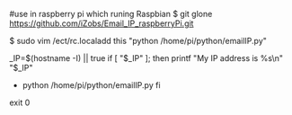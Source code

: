 #use
in raspberry pi which runing Raspbian
$ git glone https://github.com/iZobs/Email_IP_raspberryPi.git

$ sudo vim /ect/rc.localadd this "python /home/pi/python/emailIP.py"

_IP=$(hostname -I) || true
if [ "$_IP"  ]; then
  printf "My IP address is %s\n" "$_IP"
+ python /home/pi/python/emailIP.py
    fi

exit 0


